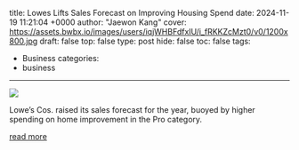 title: Lowes Lifts Sales Forecast on Improving Housing Spend
date: 2024-11-19 11:21:04 +0000
author: "Jaewon Kang"
cover: https://assets.bwbx.io/images/users/iqjWHBFdfxIU/i_fRKKZcMzt0/v0/1200x800.jpg
draft: false
top: false
type: post
hide: false
toc: false
tags:
  - Business
categories:
  - business
---

![](https://assets.bwbx.io/images/users/iqjWHBFdfxIU/i_fRKKZcMzt0/v0/1200x800.jpg)

Lowe’s Cos. raised its sales forecast for the year, buoyed by higher spending on home improvement in the Pro category.

[read more](https://www.bloomberg.com/news/articles/2024-11-19/lowe-s-lifts-sales-forecast-on-improving-housing-spend)
